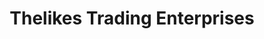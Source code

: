 ---
title: "Thelikes Trading Enterprises"
url: /mogwadi/thelikes-trading-enterprises/
shop: trade
---